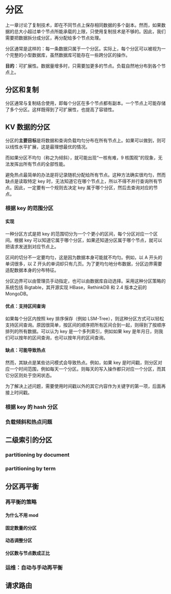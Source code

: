 # 分区
上一章讨论了复制技术，即在不同节点上保存相同数据的多个副本。然而，如果数据的总大小超过单个节点所能承载的上限，只使用复制技术是不够的。因此，我们需要把数据拆分成分区，再分配给多个节点处理。

分区通常是这样的：每一条数据只属于一个分区。实际上，每个分区可以被视为一个完整的小型数据库，虽然数据库可能存在一些跨分区的操作。

**目的**：可扩展性。数据量增多时，只需要加更多的节点。负载自然地分布到各个节点上。

## 分区和复制
分区通常与复制结合使用，即每个分区在多个节点都有副本。一个节点上可能存储了多个分区。这样既得到了可扩展性，也提高了容错性。

## KV 数据的分区
分区的**主要目标**是将数据和查询负载均匀分布在所有节点上。如果可以做到，则可以线性水平扩展，这是最理想最优的情况。

而如果分区不均匀（称之为倾斜），就可能出现“一核有难，9 核围观”的现象，无法发挥出所有节点的全部性能。

避免热点最简单的办法是将记录随机分配给所有节点。这种方法确实很均匀，然而缺点是读取特定 key 时，无法知道它在哪个节点上，所以不得不并行查询所有节点。因此，一定要有一个规则去决定 key 属于哪个分区，然后去查询对应的节点。

### 根据 key 的范围分区
#### 实现
一种分区方式是把 key 的范围切分为一个个更小的区间，每个分区对应一个区间。根据 key 可以知道它属于哪个分区，如果还知道分区属于哪个节点，就可以把请求发送到对应节点上。

区间的切分不一定要均匀，这是因为数据本身可能就不均匀。例如，以 A 开头的单词很多，以 Z 开头的单词却只有几页。为了更均匀地分布数据，分区边界需要适配数据本身的分布特征。

分区边界可以由管理员手动指定，也可以由数据库自动选择。采用这种分区策略的系统包括 Bigtable，其开源实现 HBase，RethinkDB 和 2.4 版本之前的 MongoDB。

#### 优点：支持区间查询
如果每个分区内按照 key 排序保存（例如 LSM-Tree），则这种分区方式可以轻松支持区间查询。原因很简单，按区间的顺序把所有区间合到一起，则得到了按顺序排列的所有数据。可以认为 key 是一个多列索引，例如如果 key 是年月日，则我们可以按年的区间查询，也可以按年月的区间查询。

#### 缺点：可能导致热点
然而，其缺点是某些访问模式会导致热点。例如，如果 key 是时间戳，则分区对应一个时间范围，例如每天一个分区。则每天的写入操作都只对应一个分区，而其它分区则处于空闲状态。

为了解决上述问题，需要使用时间戳以外的其它内容作为关键字的第一项，后面再接上时间戳。

### 根据 key 的 hash 分区
### 负载倾斜和热点问题

## 二级索引的分区
### partitioning by document
### partitioning by term

## 分区再平衡
### 再平衡的策略
#### 为什么不用 mod
#### 固定数量的分区
#### 动态调整分区
#### 分区数与节点数成正比

### 运维：自动与手动再平衡

## 请求路由